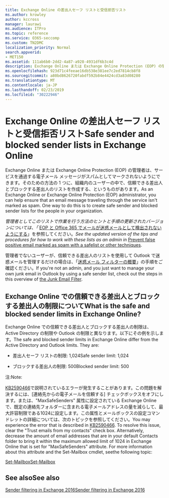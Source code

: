 ```yaml
---
title: Exchange Online の差出人セーフ リストと受信拒否リスト
ms.author: krowley
author: kccross
manager: laurawi
ms.audience: ITPro
ms.topic: reference
ms.service: O365-seccomp
ms.custom: TN2DMC
localization_priority: Normal
search.appverid:
- MET150
ms.assetid: 111ab6b0-2dd2-4a87-a928-4931df6b3c4d
description: Exchange Online または Exchange Online Protection (EOP) の管理者は、サービスを通過する電子メール メッセージがスパムとしてマークされないようにできます。そのための方法の 1 つに、組織内のユーザーの中で、信頼できる差出人とブロックする差出人のリストを作成する、というものがあります。
ms.openlocfilehash: 923d71c4feeae16db538e381ee7c2ed7814cb8f8
ms.sourcegitcommit: a80bd8626720fabdf592b84e4424cd3a83d08280
ms.translationtype: MT
ms.contentlocale: ja-JP
ms.lasthandoff: 02/23/2019
ms.locfileid: "30222946"
---
```

# <a name="safe-sender-and-blocked-sender-lists-in-exchange-online"></a><span data-ttu-id="e0a75-104">Exchange Online の差出人セーフ リストと受信拒否リスト</span><span class="sxs-lookup"><span data-stu-id="e0a75-104">Safe sender and blocked sender lists in Exchange Online</span></span>

<span data-ttu-id="e0a75-p102">Exchange Online または Exchange Online Protection (EOP) の管理者は、サービスを通過する電子メール メッセージがスパムとしてマークされないようにできます。そのための方法の 1 つに、組織内のユーザーの中で、信頼できる差出人とブロックする差出人のリストを作成する、というものがあります。</span><span class="sxs-lookup"><span data-stu-id="e0a75-p102">As an Exchange Online or Exchange Online Protection (EOP) administrator, you can help ensure that an email message traveling through the service isn't marked as spam. One way to do this is to create safe sender and blocked sender lists for the people in your organization.</span></span> 
  
 <span data-ttu-id="e0a75-107">*管理者としてこのリストで作業を行う方法のヒントと手順の更新されたバージョンについては、「* [EOP と Office 365 でメールが迷惑メールとして検出されないようにする](https://go.microsoft.com/fwlink/p/?LinkID=534224)」を参照してください。</span><span class="sxs-lookup"><span data-stu-id="e0a75-107">*See the updated version of the tips and procedures for how to work with these lists as an admin in* [Prevent false positive email marked as spam with a safelist or other techniques](https://go.microsoft.com/fwlink/p/?LinkID=534224).</span></span> 
  
<span data-ttu-id="e0a75-108">管理者でないユーザーが、信頼できる差出人のリストを使用して Outlook で迷惑メールを管理するだけの場合は、「[迷惑メール フィルターの概要](https://go.microsoft.com/fwlink/?LinkId=817222)」の手順をご確認ください。</span><span class="sxs-lookup"><span data-stu-id="e0a75-108">If you're not an admin, and you just want to manage your own junk email in Outlook by using a safe sender list, check out the steps in this overview of [the Junk Email Filter](https://go.microsoft.com/fwlink/?LinkId=817222).</span></span> 
  
## <a name="what-is-the-safe-and-blocked-sender-limits-in-exchange-online"></a><span data-ttu-id="e0a75-109">Exchange Online での信頼できる差出人とブロックする差出人の制限について</span><span class="sxs-lookup"><span data-stu-id="e0a75-109">What is the safe and blocked sender limits in Exchange Online?</span></span>

<span data-ttu-id="e0a75-p103">Exchange Online での信頼できる差出人とブロックする差出人の制限は、Active Directory の制限や Outlook の制限と異なります。以下にその例を示します。</span><span class="sxs-lookup"><span data-stu-id="e0a75-p103">The safe and blocked sender limits in Exchange Online differ from the Active Directory and Outlook limits. They are:</span></span>
  
- <span data-ttu-id="e0a75-112">差出人セーフ リストの制限: 1,024</span><span class="sxs-lookup"><span data-stu-id="e0a75-112">Safe sender limit: 1,024</span></span>
    
- <span data-ttu-id="e0a75-113">ブロックする差出人の制限: 500</span><span class="sxs-lookup"><span data-stu-id="e0a75-113">Blocked sender limit: 500</span></span>
    
<span data-ttu-id="e0a75-114">注:</span><span class="sxs-lookup"><span data-stu-id="e0a75-114">Note:</span></span>
  
<span data-ttu-id="e0a75-p104">[KB2590466](https://support.microsoft.com/help/2590466/you-receive-the-error-junk-e-mail-validation-error-in-outlook-web-app)で説明されているエラーが発生することがあります。この問題を解決するには、[連絡先からの電子メールを信頼する] チェックボックスをオフにします。または、"MaxSafeSenders" 属性に設定されている Exchange Online で、既定の連絡先フォルダーに含まれる電子メールアドレスの量を減らして、最大許容制限である1024に設定します。この属性とメールボックスの設定コマンドレットの詳細については、次のトピックを参照してください。</span><span class="sxs-lookup"><span data-stu-id="e0a75-p104">You may experience the error that is described in [KB2590466](https://support.microsoft.com/help/2590466/you-receive-the-error-junk-e-mail-validation-error-in-outlook-web-app). To resolve this issue, clear the "Trust emails from my contacts" check box. Alternatively, decrease the amount of email addresses that are in your default Contacts folder to bring it within the maximum allowed limit of 1024 in Exchange Online that is set for "MaxSafeSenders" attribute. For more information about this attribute and the Set-Mailbox cmdlet, seethe following topic:</span></span>
  
[<span data-ttu-id="e0a75-119">Set-Mailbox</span><span class="sxs-lookup"><span data-stu-id="e0a75-119">Set-Mailbox</span></span>](https://docs.microsoft.com/powershell/module/exchange/mailboxes/Set-Mailbox)
  
## <a name="see-also"></a><span data-ttu-id="e0a75-120">See also</span><span class="sxs-lookup"><span data-stu-id="e0a75-120">See also</span></span>

[<span data-ttu-id="e0a75-121">Sender filtering in Exchange 2016</span><span class="sxs-lookup"><span data-stu-id="e0a75-121">Sender filtering in Exchange 2016</span></span>](http://technet.microsoft.com/library/b833f864-ff10-46a0-a653-28fb9ba30896.aspx)

